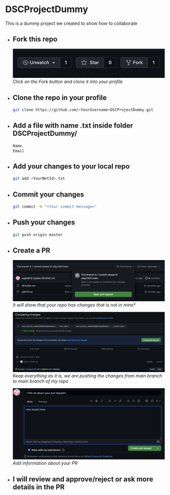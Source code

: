 # DSCProjectDummy
This is a dummy project we created to show how to collaborate

- ## Fork this repo
  ![Fork](images/1.png)
  *Click on the Fork button and clone it into your profile*

- ## Clone the repo in your profile
  ```bash
  git clone https://github.com/<YourUsername>DSCProjectDummy.git
  ```
- ## Add a file with name <YourNetId>.txt inside folder **DSCProjectDummy/**

  ```
  Name
  Email
  ```
- ## Add your changes to your local repo

  ```bash
  git add <YourNetId>.txt
  ```

- ## Commit your changes

  ```bash
  git commit -m "<Your commit message>"
  ```

- ## Push your changes

  ```bash
  git push origin master
  ```

- ## Create a PR

  ![Open PR](images/2.png)
  *It will show that your repo has changes that is not in mine**

  ![Open PR](images/3.png)
  *Keep everything as it is, we are pushing the changes from main branch to main branch of my repo*

  ![Open PR](images/4.png)
  *Add information about your PR*

- ## I will review and approve/reject or ask more details in the PR
